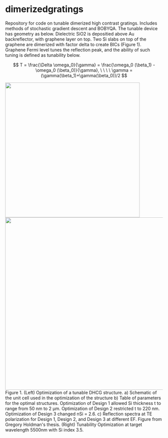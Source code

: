 # dimerizedgratings
Repository for code on tunable dimerized high contrast gratings. Includes methods of stochastic gradient descent and BOBYQA. The tunable device has geometry as below. Dielectric SiO2 is depositied above Au backreflector, with graphene layer on top. Two Si slabs on top of the graphene are dimerized with factor delta to create BICs (Figure 1). Graphene Fermi level tunes the reflection peak, and the ability of such tuning is defined as tunability below.

$$
T = \frac{\Delta \omega_0}{\gamma} = \frac{\omega_0 (\beta_1) - \omega_0 (\beta_0)}{\gamma},  \ \ \ \  \gamma = (\gamma(\beta_1)+\gamma(\beta_0))/2
$$

<img src="https://github.com/user-attachments/assets/ccbd93ef-2db0-4791-bc91-60ae2df9484a" width="430">
<img src="https://github.com/user-attachments/assets/ae66d8eb-4d6f-4acf-b7cf-abb4223c32c4" width="550">
Figure 1. (Left) Optimization of a tunable DHCG structure. a) Schematic of the unit cell used in the optimization of the structure b) Table of parameters for the optimal structures. Optimization of Design 1 allowed Si thickness t to range from 50 nm to 2 μm. Optimization of Design 2 restricted t to 220 nm. Optimization of Design 3 changed nSi = 2.6. c) Reflection spectra at TE polarization for Design 1, Design 2, and Design 3 at different EF. Figure from Gregory Holdman's thesis. (Right) Tunability Optimization at target wavelength 5500nm with Si index 3.5. 
